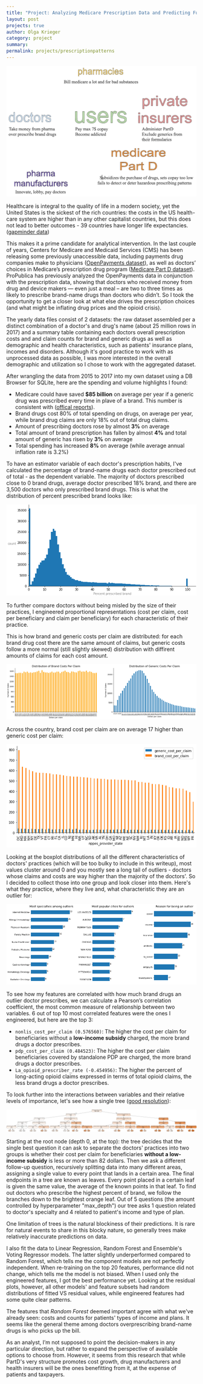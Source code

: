 ```yaml
---
title: "Project: Analyzing Medicare Prescription Data and Predicting Future Prescription Patterns"
layout: post
projects: true
author: Olga Krieger
category: project
summary:
permalink: projects/prescriptionpatterns
---
```


![png](/assets/images/posts/PardD/main.png)

Healthcare is integral to the quality of life in a modern society, yet the United States is the sickest of the rich countries: the costs in the US health-care system are higher than in any other capitalist countries, but this does not lead to better outcomes - 39 countries have longer life expectancies. ([gapminder data](https://www.gapminder.org/data/))

This makes it a prime candidate for analytical intervention. In the last couple of years, Centers for Medicare and Medicaid Services (CMS) has been releasing some previously unaccessible data, including payments drug companies make to physicians ([OpenPayments dataset](https://www.cms.gov/OpenPayments/Explore-the-Data/Dataset-Downloads.html)), as well as doctors’ choices in Medicare’s prescription drug program ([Medicare Part D dataset](https://www.cms.gov/Research-Statistics-Data-and-Systems/Statistics-Trends-and-Reports/Medicare-Provider-Charge-Data/Part-D-Prescriber.html)). ProPublica has previously analyzed the OpenPayments data in conjunction with the prescription data, showing that doctors who received money from drug and device makers — even just a meal – are two to three times as likely to prescribe brand-name drugs than doctors who didn’t. So I took the opportunity to get a closer look at what else drives the prescription choices (and what might be inflating drug prices and the opioid crisis).

The yearly data files consist of 2 datasets: the raw dataset assembled per a distinct combination of a doctor's and drug's name (about 25 million rows in 2017) and a summary table containing each doctors overall prescription costs and and claim counts for brand and generic drugs as well as demographic and health characteristics, such as patients' insurance plans, incomes and disorders. Although it's good practice to work with as unprocessed data as possible, I was more interested in the overall demographic and utilization so I chose to work with the aggregated dataset. 

After wrangling the data from 2015 to 2017 into my own dataset using a DB Browser for SQLite, here are the spending and volume highlights I found:

- Medicare could have saved **$85 billion** on average per year if a generic drug was prescribed every time in plave of a brand. This number is consistent with ([offical reports](https://accessiblemeds.org/sites/default/files/2017-07/2017-AAM-Access-Savings-Report-2017-web2.pdf)). 
- Brand drugs cost 80% of total spending on drugs, on average per year, while brand drug claims are only 18% out of total drug claims.
- Amount of prescribing doctors rose by almost **3%** on average
- Total amount of brand prescription has fallen by almost **4%** and total amount of generic has risen by **3%** on average
- Total spending has increased **8%** on average (while average annual inflation rate is 3.2%)

To have an estimator variable of each doctor's prescription habits, I've calculated the percentage of brand-name drugs each doctor prescribed out of total - as the dependent variable. The majority of doctors prescribed close to 0 brand drugs, average doctor prescribed 18% brand, and there are 3,500 doctors who only prescribed brand drugs. This is what the distribution of percent prescribed brand looks like:

![png](/assets/images/posts/PardD/percent_prescribed_brand.png)

To further compare doctors without being misled by the size of their practices, I engineered proportional representations (cost per claim, cost per beneficiary and claim per beneficiary) for each characteristic of their practice.

This is how brand and generic costs per claim are distributed: for each brand drug cost there are the same amount of claims, but generic costs follow a more normal (still slightly skewed) distribution with diffirent amounts of claims for each cost amount. 

![png](/assets/images/posts/PardD/distribution_costperclaim.png)

Across the country, brand cost per claim are on average 17 higher than generic cost per claim:

![png](/assets/images/posts/PardD/costperclaim,state.png)

Looking at the boxplot distributions of all the different characteristics of doctors' practices (which will be too bulky to include in this writeup), most values cluster around 0 and you mostly see a long tail of outliers - doctors whose claims and costs are way higher than the majority of the doctors'. So I decided to collect those into one group and look closer into them. Here's what they practice, where they live and, what characteristic they are an outlier for:
  
![png](/assets/images/posts/PardD/outliers3together.png)


To see how my features are correlated with how much brand drugs an outlier doctor prescribes, we can calculate a Pearson’s correlation coefficient, the most common measure of relationship between two variables. 6 out of top 10 most correlated features were the ones I engineered, but here are the top 3:

- `nonlis_cost_per_claim (0.576560)`: The higher the cost per claim for beneficiaries without a **low-income subsidy** charged, the more brand drugs a doctor prescribes. 
- `pdp_cost_per_claim (0.484523)`: The higher the cost per claim beneficiaries covered by standalone PDP are charged, the more brand drugs a doctor prescribes. 
- `La_opioid_prescriber_rate (-0.454956)`: The higher the percent of long-acting opioid claims expressed in terms of total opioid claims, the less brand drugs a doctor prescribes. 

To look further into the interactions between variables and their relative levels of importance, let's see how a single tree  ([good resolution](https://github.com/olgadk7/healthcare/blob/master/images/tree_final_all_dummy_sparse.png)):

![png](/assets/images/posts/PardD/tree_final_all_dummy_sparse.png)

Starting at the root node (depth 0, at the top): the tree decides that the single best question it can ask to separate the doctors' practices into two groups is whether their cost per claim for beneficiaries **without a low-income subsidy** is less or more than 82 dollars. Then we ask a different follow-up question, recursively splitting data into many different areas, assigning a single value to every point that lands in a certain area. The final endpoints in a tree are known as leaves. Every point placed in a certain leaf is given the same value, the average of the known points in that leaf. To find out doctors who prescribe the highest percent of brand, we follow the branches down to the brightest orange leaf. Out of 5 questions (the amount controlled by hyperparameter "max_depth") our tree asks 1 question related to doctor's specialty and 4 related to patient's income and type of plan. 

One limitation of trees is the natural blockiness of their predictions. It is rare for natural events to share in this blocky nature, so generally trees make relatively inaccurate predictions on data. 

I also fit the data to Linear Regression, Random Forest and Ensemble's Voting Regressor models. The latter slightly underperformed compared to Random Forest, which tells me the component models are not perfectly independent. When re-training on the top 20 features, performance did not change, which tells me the model is not biased. When I used only the engineered features, I got the best performance yet. Looking at the residual plots, however, all other models' and feature subsets had random distributions of fitted VS residual values, while engineered features had some quite clear patterns.

The features that *Random Forest* deemed important agree with what we've already seen: costs and counts for patients' types of income and plans. It seems like the general theme among doctors overprescribing brand-name drugs is who picks up the bill. 

As an analyst, I’m not supposed to point the decision-makers in any particular direction, but rather to expand the perspective of available options to choose from. However, it seems from this research that while PartD's very structure promotes cost growth, drug manufacturers and health insurers will be the ones benefitting from it, at the expense of patients and taxpayers.
 
